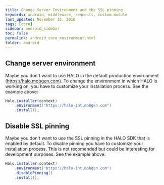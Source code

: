 ```yaml
---
title: Change Server Environment and the SSL pinning
keywords: android, middleware, requests, custom module
last_updated: November 15, 2016
tags: [core]
sidebar: android_sidebar
toc: false
permalink: android_core_environment.html
folder: android
---
```


## Change server environment

Maybe you don't want to use HALO in the default production environment (<https://halo.mobgen.com>). To change the environment in which HALO is working on, you have to customize your installation process. See the example above:

```java
Halo.installer(context)
	.environment("https://halo-int.mobgen.com")
	.install();
```

## Disable SSL pinning

Maybe you don't want to use the SSL pinning in the HALO SDK that is enabled by default. To disable pinning you have to customize your installation process. This is not recomended but could be interesting for development purposes. See the example above:

```java
Halo.installer(context)
	.environment("https://halo-int.mobgen.com")
	.disablePinning()
	.install();
```
